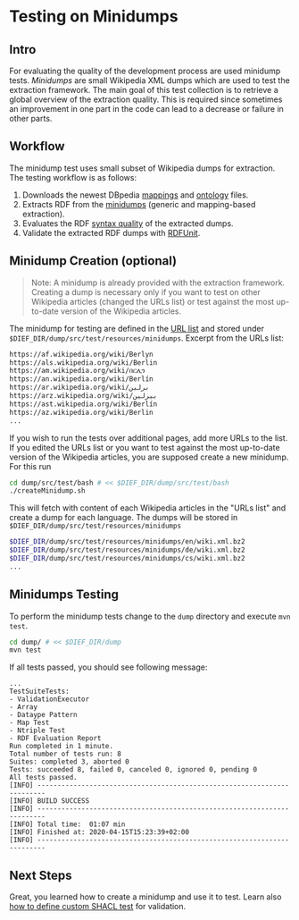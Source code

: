 # Testing on Minidumps

## Intro

For evaluating the quality of the development process are used minidump tests.
*Minidumps* are small Wikipedia XML dumps which are used to test the extraction framework.
The main goal of this test collection is to retrieve a global overview of the extraction quality. This is required since sometimes an improvement in one part in the code can lead to a decrease or failure in other parts.

## Workflow

The minidump test uses small subset of Wikipedia dumps for extraction.
The testing workflow is as follows:

1. Downloads the newest DBpedia [mappings](http://mappings.dbpedia.org/index.php/Main_Page) and [ontology](https://github.com/dbpedia/ontology-tracker/tree/master/databus/dbpedia/ontology/dbo-snapshots) files.
2. Extracts RDF from the [minidumps](https://github.com/dbpedia/extraction-framework/tree/master/dump/src/test/resources/minidumps) (generic and mapping-based extraction).
3. Evaluates the RDF [syntax quality](http://dev.dbpedia.org/Debugging_DIEF#dief-syntax-evaluation) of the extracted dumps.
4. Validate the extracted RDF dumps with [RDFUnit](https://github.com/AKSW/RDFUnit).

## Minidump Creation (optional)

> Note: A minidump is already provided with the extraction framework.
> Creating a dump is necessary only if you want to test on other Wikipedia articles (changed the URLs list) or test against the most up-to-date version of the Wikipedia articles.

The minidump for testing are defined in the [URL list](https://github.com/dbpedia/extraction-framework/blob/master/dump/src/test/bash/uris.lst) and stored under `$DIEF_DIR/dump/src/test/resources/minidumps`.
Excerpt from the URLs list:

```bash
https://af.wikipedia.org/wiki/Berlyn
https://als.wikipedia.org/wiki/Berlin
https://am.wikipedia.org/wiki/በርሊን
https://an.wikipedia.org/wiki/Berlín
https://ar.wikipedia.org/wiki/برلين
https://arz.wikipedia.org/wiki/بيرلين
https://ast.wikipedia.org/wiki/Berlín
https://az.wikipedia.org/wiki/Berlin
...
```

If you wish to run the tests over additional pages, add more URLs to the list. 
If you edited the URLs list or you want to test against the most up-to-date version of the Wikipedia articles, you are supposed create a new minidump. For this run 

```bash
cd dump/src/test/bash # << $DIEF_DIR/dump/src/test/bash
./createMinidump.sh
```

This will fetch with content of each Wikipedia articles in the "URLs list" and create a dump for each language.
The dumps will be stored in `$DIEF_DIR/dump/src/test/resources/minidumps`
```bash
$DIEF_DIR/dump/src/test/resources/minidumps/en/wiki.xml.bz2
$DIEF_DIR/dump/src/test/resources/minidumps/de/wiki.xml.bz2
$DIEF_DIR/dump/src/test/resources/minidumps/cs/wiki.xml.bz2
...
```

## Minidumps Testing

To perform the minidump tests change to the `dump` directory and execute `mvn test`.

```bash
cd dump/ # << $DIEF_DIR/dump
mvn test
```

If all tests passed, you should see following message:
```
...
TestSuiteTests:
- ValidationExecutor
- Array
- Dataype Pattern
- Map Test
- Ntriple Test
- RDF Evaluation Report
Run completed in 1 minute.
Total number of tests run: 8
Suites: completed 3, aborted 0
Tests: succeeded 8, failed 0, canceled 0, ignored 0, pending 0
All tests passed.
[INFO] ------------------------------------------------------------------------
[INFO] BUILD SUCCESS
[INFO] ------------------------------------------------------------------------
[INFO] Total time:  01:07 min
[INFO] Finished at: 2020-04-15T15:23:39+02:00
[INFO] ------------------------------------------------------------------------
```

## Next Steps

Great, you learned how to create a minidump and use it to test.
Learn also [how to define custom SHACL test](http://dev.dbpedia.org/Writing_Tests) for validation.